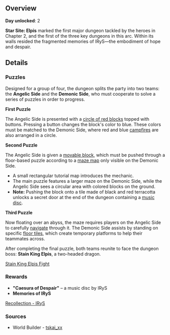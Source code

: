 <!-- title: Star Site: Elpis -->
<!-- quote: Your one true idol, now sit back and enjoy the show! -->
<!-- chapter: 1 -->
<!-- images: (Star Site: Elpis Overview #1), (Star Site: Elpis Overview #2), (Star Site: Elpis Overview #3), (Star Site: Elpis Overview #4) -->
<!-- model: false -->

## Overview

**Day unlocked**: 2

**Star Site: Elpis** marked the first major dungeon tackled by the heroes in Chapter 2, and the first of the three key dungeons in this arc. Within its walls resided the fragmented memories of IRyS—the embodiment of hope and despair.

## Details

### Puzzles

Designed for a group of four, the dungeon splits the party into two teams: the **Angelic Side** and the **Demonic Side**, who must cooperate to solve a series of puzzles in order to progress.

**First Puzzle**

The Angelic Side is presented with a [circle of red blocks](https://www.youtube.com/live/axlJjQQ_rzU?si=MAqpJXpQJXmj2K6e&t=3573) topped with buttons. Pressing a button changes the block's color to blue. These colors must be matched to the Demonic Side, where red and blue [campfires](https://www.youtube.com/live/NSOuyMjCxPI?si=03CadFAr7PQ8DJvd&t=4524) are also arranged in a circle.

**Second Puzzle**

The Angelic Side is given a [movable block](https://www.youtube.com/live/axlJjQQ_rzU?si=DDnmLpQW0CXpggdp&t=3694), which must be pushed through a floor-based puzzle according to a [maze map](https://www.youtube.com/live/NSOuyMjCxPI?si=wgLETZiPN-WpX7qy&t=4666) only visible on the Demonic Side.

- A small rectangular tutorial map introduces the mechanic.
- The main puzzle features a larger maze on the Demonic Side, while the Angelic Side sees a circular area with colored blocks on the ground.
- **Note:** Pushing the block onto a tile made of black and red terracotta unlocks a secret door at the end of the dungeon containing a [music disc](https://www.youtube.com/live/A97SrozF36w?si=zNzhwalpOc_S6Tu_&t=7429).

**Third Puzzle**

Now floating over an abyss, the maze requires players on the Angelic Side to carefully [navigate](https://www.youtube.com/live/axlJjQQ_rzU?si=8ijRq_d2gpa0y5mv&t=4273) through it. The Demonic Side assists by standing on specific [floor tiles](https://www.youtube.com/live/NSOuyMjCxPI?si=8UiI1wWq3zOPqzNm&t=5227), which create temporary platforms to help their teammates across.

After completing the final puzzle, both teams reunite to face the dungeon boss: **Stain King Elpis**, a two-headed dragon.

[Stain King Elpis Fight](#embed:https://www.youtube.com/live/axlJjQQ_rzU?si=imMOupLj1UxTJV2C&t=5896)

### Rewards

- **"Caesura of Despair"** – a music disc by IRyS
- **Memories of IRyS**

[Recollection - IRyS](#embed:https://www.youtube.com/watch?v=5uaWaQg4pnM)

### Sources

- World Builder - [tskai_xx](https://x.com/tskai_xx/status/1919701535896043963/photo/1)
